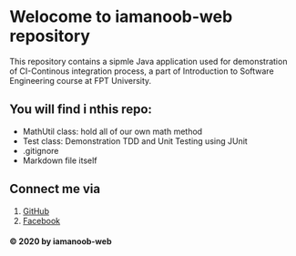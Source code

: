 # Welocome to iamanoob-web repository
This repository contains a sipmle Java application used for demonstration 
of CI-Continous integration process, a part of Introduction to Software 
Engineering course at FPT University.

## You will find i nthis repo:
* MathUtil class: hold all of our own math method
* Test class: Demonstration TDD and Unit Testing using JUnit
* .gitignore
* Markdown file itself

## Connect me via
1. [GitHub](https://github.com/iamanoob-web)
2. [Facebook](https://www.facebook.com/profile.php?id=100007356814590)

#### © 2020 by iamanoob-web